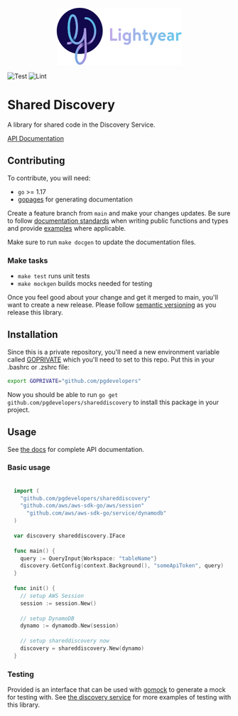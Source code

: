 <p align="center"><img src="lightyear-logo.png"></img></p>

![Test](https://github.com/pgdevelopers/shareddiscovery/actions/workflows/gotest.yml/badge.svg)
![Lint](https://github.com/pgdevelopers/shareddiscovery/actions/workflows/golint.yml/badge.svg)

# Shared Discovery
A library for shared code in the Discovery Service.

[API Documentation](https://pgdevelopers.github.io/shareddiscovery)

## Contributing
To contribute, you will need:
  * `go` >= 1.17
  * [gopages](https://johnstarich.com/go/gopages/pkg/github.com/johnstarich/go/gopages/) for generating documentation

Create a feature branch from `main` and make your changes updates. Be sure to follow [documentation standards](https://go.dev/blog/godoc) when writing public functions and types and provide [examples](https://pkg.go.dev/testing#hdr-Examples) where applicable.

Make sure to run `make docgen` to update the documentation files.

### Make tasks
* `make test`    runs unit tests
* `make mockgen` builds mocks needed for testing

Once you feel good about your change and get it merged to main, you'll want to create a new release. Please follow [semantic versioning](https://semver.org/) as you release this library.

## Installation
Since this is a private repository, you'll need a new environment variable called [GOPRIVATE](https://www.goproxy.io/docs/GOPRIVATE-env.html) which you'll need to set to this repo. Put this in your .bashrc or .zshrc file:
```bash
export GOPRIVATE="github.com/pgdevelopers"
```
Now you should be able to run `go get github.com/pgdevelopers/shareddiscovery` to install this package in your project.

## Usage

See [the docs](https://pgdevelopers.github.io/shareddiscovery) for complete API documentation.

### Basic usage
```go

  import (
    "github.com/pgdevelopers/shareddiscovery"
    "github.com/aws/aws-sdk-go/aws/session"
	  "github.com/aws/aws-sdk-go/service/dynamodb"
  )

  var discovery shareddiscovery.IFace

  func main() {
    query := QueryInput{Workspace: "tableName"}
    discovery.GetConfig(context.Background(), "someApiToken", query)
  }

  func init() {
    // setup AWS Session
    session := session.New()

    // setup DynamoDB
    dynamo := dynamodb.New(session)

    // setup shareddiscovery now
    discovery = shareddiscovery.New(dynamo)
  }
```

### Testing 

Provided is an interface that can be used with [gomock](https://github.com/golang/mock) to generate a mock for testing with. See [the discovery service](https://github.com/pgdevelopers/discovery/blob/qa/src/functions/discoveryConfig/main_test.go#L43) for more examples of testing with this library.
